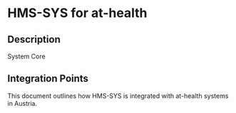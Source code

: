 # HMS-SYS for at-health

## Description

System Core

## Integration Points

This document outlines how HMS-SYS is integrated with at-health systems in Austria.
